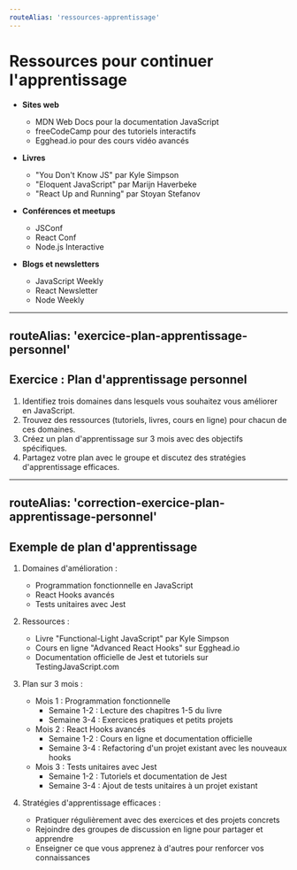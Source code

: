 ```yaml
---
routeAlias: 'ressources-apprentissage'
---
```


# Ressources pour continuer l'apprentissage

- **Sites web**
  - MDN Web Docs pour la documentation JavaScript
  - freeCodeCamp pour des tutoriels interactifs
  - Egghead.io pour des cours vidéo avancés

- **Livres**
  - "You Don't Know JS" par Kyle Simpson
  - "Eloquent JavaScript" par Marijn Haverbeke
  - "React Up and Running" par Stoyan Stefanov

- **Conférences et meetups**
  - JSConf
  - React Conf
  - Node.js Interactive

- **Blogs et newsletters**
  - JavaScript Weekly
  - React Newsletter
  - Node Weekly

---
routeAlias: 'exercice-plan-apprentissage-personnel'
---

## Exercice : Plan d'apprentissage personnel

1. Identifiez trois domaines dans lesquels vous souhaitez vous améliorer en JavaScript.
2. Trouvez des ressources (tutoriels, livres, cours en ligne) pour chacun de ces domaines.
3. Créez un plan d'apprentissage sur 3 mois avec des objectifs spécifiques.
4. Partagez votre plan avec le groupe et discutez des stratégies d'apprentissage efficaces.

---
routeAlias: 'correction-exercice-plan-apprentissage-personnel'
---

## Exemple de plan d'apprentissage

1. Domaines d'amélioration :
   - Programmation fonctionnelle en JavaScript
   - React Hooks avancés
   - Tests unitaires avec Jest

2. Ressources :
   - Livre "Functional-Light JavaScript" par Kyle Simpson
   - Cours en ligne "Advanced React Hooks" sur Egghead.io
   - Documentation officielle de Jest et tutoriels sur TestingJavaScript.com

3. Plan sur 3 mois :
   - Mois 1 : Programmation fonctionnelle
     - Semaine 1-2 : Lecture des chapitres 1-5 du livre
     - Semaine 3-4 : Exercices pratiques et petits projets
   - Mois 2 : React Hooks avancés
     - Semaine 1-2 : Cours en ligne et documentation officielle
     - Semaine 3-4 : Refactoring d'un projet existant avec les nouveaux hooks
   - Mois 3 : Tests unitaires avec Jest
     - Semaine 1-2 : Tutoriels et documentation de Jest
     - Semaine 3-4 : Ajout de tests unitaires à un projet existant

4. Stratégies d'apprentissage efficaces :
   - Pratiquer régulièrement avec des exercices et des projets concrets
   - Rejoindre des groupes de discussion en ligne pour partager et apprendre
   - Enseigner ce que vous apprenez à d'autres pour renforcer vos connaissances
